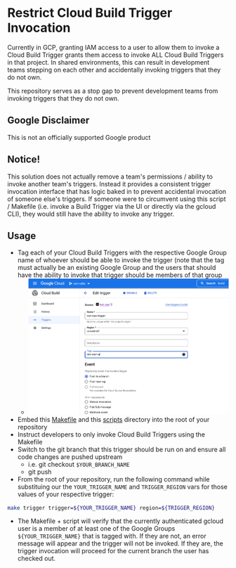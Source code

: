 # Restrict Cloud Build Trigger Invocation
Currently in GCP, granting IAM access to a user to allow them to invoke a Cloud Build Trigger grants them access to invoke ALL Cloud Build Triggers in that project. In shared environments, this can result in development teams stepping on each other and accidentally invoking triggers that they do not own.
    
  
This repository serves as a stop gap to prevent development teams from invoking triggers that they do not own.
   
## Google Disclaimer
This is not an officially supported Google product
  
## Notice!
This solution does not actually remove a team's permissions / ability to invoke another team's triggers. Instead it provides a consistent trigger invocation interface that has logic baked in to prevent accidental invocation of someone else's triggers. If someone were to circumvent using this script / Makefile (i.e. invoke a Build Trigger via the UI or directly via the gcloud CLI), they would still have the ability to invoke any trigger.
  
  
## Usage
- Tag each of your Cloud Build Triggers with the respective Google Group name of whoever should be able to invoke the trigger (note that the tag must actually be an existing Google Group and the users that should have the ability to invoke that trigger should be members of that group
  - ![Tag](../../assets/tag-build-trigger.png "Tag Build Trigger")  
- Embed this [Makefile](./Makefile) and this [scripts](./scripts/) directory into the root of your repository
- Instruct developers to only invoke Cloud Build Triggers using the Makefile
- Switch to the git branch that this trigger should be run on and ensure all code changes are pushed upstream
    - i.e. git checkout `$YOUR_BRANCH_NAME`
    - git push
- From the root of your repository, run the following command while substituing our the `YOUR_TRIGGER_NAME` and `TRIGGER_REGION` vars for those values of your respective trigger:

```bash
make trigger trigger=${YOUR_TRIGGER_NAME} region=${TRIGGER_REGION}
```
- The Makefile + script will verify that the currently authenticated gcloud user is a member of at least one of the Google Groups `${YOUR_TRIGGER_NAME}` that is tagged with. If they are not, an error message will appear and the trigger will not be invoked. If they are, the trigger invocation will proceed for the current branch the user has checked out. 